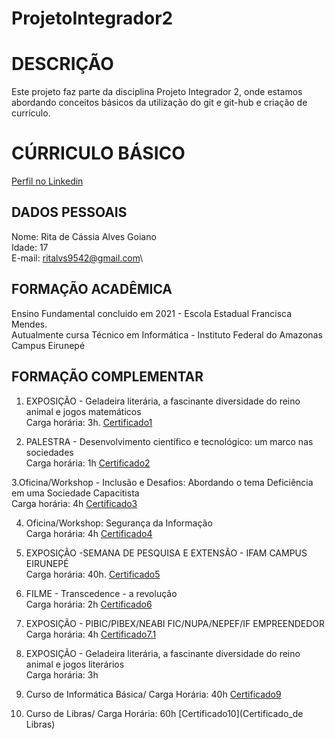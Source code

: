 # ProjetoIntegrador2

# DESCRIÇÃO

Este projeto faz parte da disciplina Projeto Integrador 2, onde estamos abordando conceitos básicos da utilização do git e git-hub e criação de currículo.

# CÚRRICULO BÁSICO
[Perfil no Linkedin](https://www.linkedin.com/in/rita-alves-641399302?utm_source=share&utm_campaign=share_via&utm_content=profile&utm_medium=android_app)

## DADOS PESSOAIS

Nome: Rita de Cássia Alves Goiano\
Idade: 17\
E-mail: ritalvs9542@gmail.com\

## FORMAÇÃO ACADÊMICA

Ensino Fundamental concluido em 2021 - Escola Estadual Francisca Mendes.\
Autualmente cursa Técnico em Informática - Instituto Federal do Amazonas Campus Eirunepé

## FORMAÇÃO COMPLEMENTAR

1. EXPOSIÇÃO - Geladeira literária, a fascinante diversidade do reino animal e jogos matemáticos\
Carga horária: 3h.
[Certificado1](Certificado_1.pdf)

2. PALESTRA - Desenvolvimento científico e tecnológico: um marco nas sociedades\
Carga horária: 1h
[Certificado2](Certificado_2.pdf)

3.Oficina/Workshop - Inclusão e Desafios: Abordando o tema Deficiência em uma Sociedade Capacitista\
Carga horária: 4h
[Certificado3](Certificado_3.pdf)

4. Oficina/Workshop: Segurança da Informação\
Carga horária: 4h
[Certificado4](Certificado_4.pdf)

5. EXPOSIÇÃO -SEMANA DE PESQUISA E EXTENSÃO - IFAM CAMPUS EIRUNEPÉ\
Carga horária: 40h.
[Certificado5](Certificado_5.pdf)

6. FILME - Transcedence - a revolução\
Carga horária: 2h
[Certificado6](Certificado_6.pdf)

7. EXPOSIÇÃO - PIBIC/PIBEX/NEABI FIC/NUPA/NEPEF/IF EMPREENDEDOR\
Carga horária: 4h
[Certificado7.1](Certificado_7.1.pdf)

8. EXPOSIÇÃO - Geladeira literária, a fascinante diversidade do reino animal e jogos literários\
Carga horária: 3h

9. Curso de Informática Básica/ Carga Horária: 40h
[Certificado9](Certificado_curso_de_informática)

10. Curso de Libras/ Carga Horária: 60h
[Certificado10](Certificado_de Libras)
